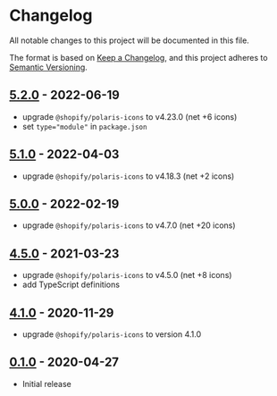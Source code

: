# Changelog

All notable changes to this project will be documented in this file.

The format is based on [Keep a Changelog](https://keepachangelog.com/en/1.0.0/),
and this project adheres to [Semantic Versioning](https://semver.org/spec/v2.0.0.html).

## [5.2.0](https://github.com/metonym/svelte-polaris-icons/releases/tag/v5.2.0) - 2022-06-19

- upgrade `@shopify/polaris-icons` to v4.23.0 (net +6 icons)
- set `type="module"` in `package.json`

## [5.1.0](https://github.com/metonym/svelte-polaris-icons/releases/tag/v5.1.0) - 2022-04-03

- upgrade `@shopify/polaris-icons` to v4.18.3 (net +2 icons)

## [5.0.0](https://github.com/metonym/svelte-polaris-icons/releases/tag/v5.0.0) - 2022-02-19

- upgrade `@shopify/polaris-icons` to v4.7.0 (net +20 icons)

## [4.5.0](https://github.com/metonym/svelte-polaris-icons/releases/tag/v4.5.0) - 2021-03-23

- upgrade `@shopify/polaris-icons` to v4.5.0 (net +8 icons)
- add TypeScript definitions

## [4.1.0](https://github.com/metonym/svelte-polaris-icons/releases/tag/v4.1.0) - 2020-11-29

- upgrade `@shopify/polaris-icons` to version 4.1.0

## [0.1.0](https://github.com/metonym/svelte-polaris-icons/releases/tag/v0.1.0) - 2020-04-27

- Initial release
